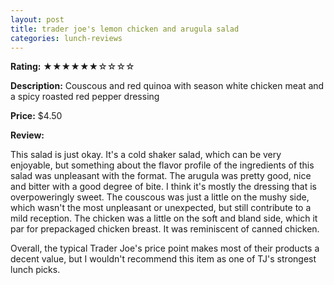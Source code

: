 ```yaml
---
layout: post
title: trader joe's lemon chicken and arugula salad
categories: lunch-reviews
---
```


**Rating:** ★★★★★★☆☆☆☆

**Description:** Couscous and red quinoa with season white chicken meat and a spicy roasted red pepper dressing

**Price:** $4.50

**Review:**

This salad is just okay. It's a cold shaker salad, which can be very enjoyable, but something about the flavor profile of the ingredients of this salad was unpleasant with the format. The arugula was pretty good, nice and bitter with a good degree of bite. I think it's mostly the dressing that is overpoweringly sweet. The couscous was just a little on the mushy side, which wasn't the most unpleasant or unexpected, but still contribute to a mild reception. The chicken was a little on the soft and bland side, which it par for prepackaged chicken breast. It was reminiscent of canned chicken. 

Overall, the typical Trader Joe's price point makes most of their products a decent value, but I wouldn't recommend this item as one of TJ's strongest lunch picks.
